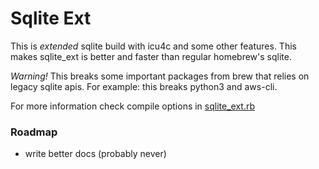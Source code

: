 # Sqlite Ext

This is _extended_ sqlite build with icu4c and some other features. This makes sqlite_ext is better and faster than regular homebrew's sqlite.

*Warning!* This breaks some important packages from brew that relies on legacy sqlite apis. For example: this breaks python3 and aws-cli.

For more information check compile options in [sqlite_ext.rb](https://github.com/mecurc/homebrew-sqlite-ext/blob/main/sqlite_ext.rb)


### Roadmap

- write better docs (probably never)
